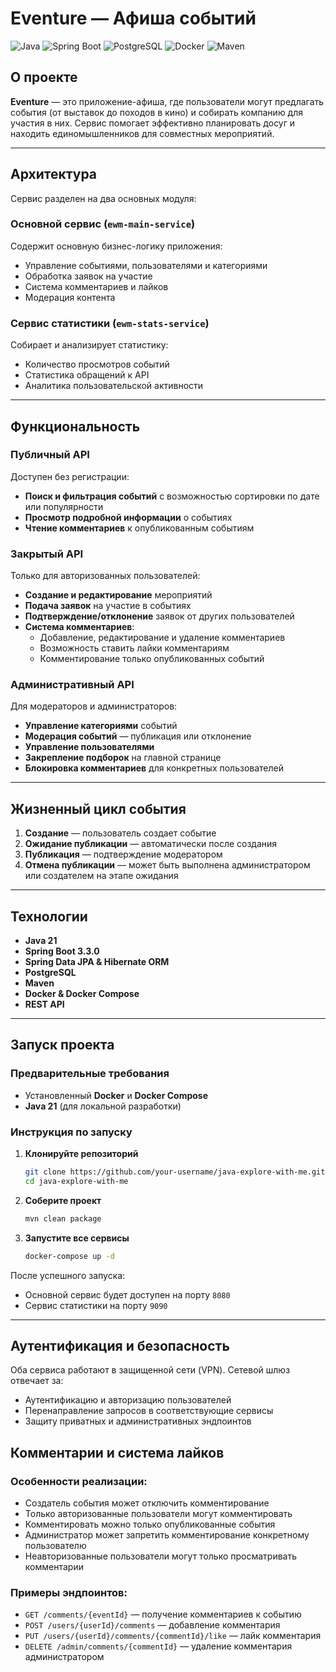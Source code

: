# Eventure — Афиша событий

![Java](https://img.shields.io/badge/Java-21-orange?logo=openjdk)
![Spring Boot](https://img.shields.io/badge/Spring%20Boot-3.3.0-brightgreen)
![PostgreSQL](https://img.shields.io/badge/PostgreSQL-4169E1?logo=postgresql&logoColor=white)
![Docker](https://img.shields.io/badge/Docker-2496ED?logo=docker&logoColor=white)
![Maven](https://img.shields.io/badge/Maven-C71A36?logo=apache-maven&logoColor=white)

## О проекте

**Eventure** — это приложение-афиша, где пользователи могут предлагать события (от выставок до походов в кино) и собирать компанию для участия в них. Сервис помогает эффективно планировать досуг и находить единомышленников для совместных мероприятий.

---

## Архитектура

Сервис разделен на два основных модуля:

### Основной сервис (`ewm-main-service`)
Содержит основную бизнес-логику приложения:
- Управление событиями, пользователями и категориями
- Обработка заявок на участие
- Система комментариев и лайков
- Модерация контента

### Сервис статистики (`ewm-stats-service`)
Собирает и анализирует статистику:
- Количество просмотров событий
- Статистика обращений к API
- Аналитика пользовательской активности

---

## Функциональность

### Публичный API
Доступен без регистрации:
- **Поиск и фильтрация событий** с возможностью сортировки по дате или популярности
- **Просмотр подробной информации** о событиях
- **Чтение комментариев** к опубликованным событиям

### Закрытый API
Только для авторизованных пользователей:
- **Создание и редактирование** мероприятий
- **Подача заявок** на участие в событиях
- **Подтверждение/отклонение** заявок от других пользователей
- **Система комментариев**:
  - Добавление, редактирование и удаление комментариев
  - Возможность ставить лайки комментариям
  - Комментирование только опубликованных событий

### Административный API
Для модераторов и администраторов:
- **Управление категориями** событий
- **Модерация событий** — публикация или отклонение
- **Управление пользователями**
- **Закрепление подборок** на главной странице
- **Блокировка комментариев** для конкретных пользователей

---

## Жизненный цикл события

1. **Создание** — пользователь создает событие
2. **Ожидание публикации** — автоматически после создания
3. **Публикация** — подтверждение модератором
4. **Отмена публикации** — может быть выполнена администратором или создателем на этапе ожидания

---

## Технологии

- **Java 21**
- **Spring Boot 3.3.0**
- **Spring Data JPA & Hibernate ORM**
- **PostgreSQL**
- **Maven**
- **Docker & Docker Compose**
- **REST API**

---

## Запуск проекта

### Предварительные требования
- Установленный **Docker** и **Docker Compose**
- **Java 21** (для локальной разработки)

### Инструкция по запуску

1. **Клонируйте репозиторий**
   ```bash
   git clone https://github.com/your-username/java-explore-with-me.git
   cd java-explore-with-me
   ```

2. **Соберите проект**
   ```bash
   mvn clean package
   ```

3. **Запустите все сервисы**
   ```bash
   docker-compose up -d
   ```

После успешного запуска:
- Основной сервис будет доступен на порту `8080`
- Сервис статистики на порту `9090`

---

## Аутентификация и безопасность

Оба сервиса работают в защищенной сети (VPN). Сетевой шлюз отвечает за:
- Аутентификацию и авторизацию пользователей
- Перенаправление запросов в соответствующие сервисы
- Защиту приватных и административных эндпоинтов

## Комментарии и система лайков

### Особенности реализации:
-  Создатель события может отключить комментирование
-  Только авторизованные пользователи могут комментировать
-  Комментировать можно только опубликованные события
-  Администратор может запретить комментирование конкретному пользователю
-  Неавторизованные пользователи могут только просматривать комментарии

### Примеры эндпоинтов:
- `GET /comments/{eventId}` — получение комментариев к событию
- `POST /users/{userId}/comments` — добавление комментария
- `PUT /users/{userId}/comments/{commentId}/like` — лайк комментария
- `DELETE /admin/comments/{commentId}` — удаление комментария администратором
